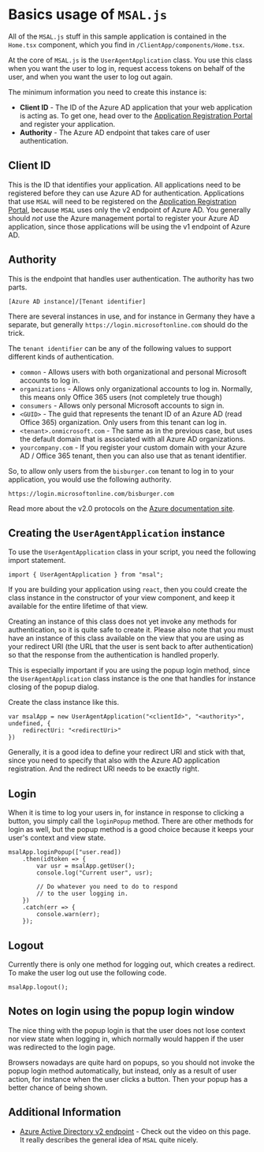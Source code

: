 Basics usage of `MSAL.js`
=========================

All of the `MSAL.js` stuff in this sample application is contained in the `Home.tsx` component, which you find in `/ClientApp/components/Home.tsx`.

At the core of `MSAL.js` is the `UserAgentApplication` class. You use this class when you want the user to log in, request access tokens on behalf of the user, and when you want the user to log out again.

The minimum information you need to create this instance is:
- **Client ID** - The ID of the Azure AD application that your web application is acting as. To get one, head over to the [Application Registration Portal](https://apps.dev.microsoft.com) and register your application.
- **Authority** - The Azure AD endpoint that takes care of user authentication.


Client ID
---------

This is the ID that identifies your application. All applications need to be registered before they can use Azure AD for authentication. Applications that use `MSAL` will need to be registered on the [Application Registration Portal](https://apps.dev.microsoft.com), because `MSAL` uses only the v2 endpoint of Azure AD. You generally should _not_ use the Azure management portal to register your Azure AD application, since those applications will be using the v1 endpoint of Azure AD.


Authority
---------

This is the endpoint that handles user authentication. The authority has two parts.

    [Azure AD instance]/[Tenant identifier]

There are several instances in use, and for instance in Germany they have a separate, but generally `https://login.microsoftonline.com` should do the trick.

The `tenant identifier` can be any of the following values to support different kinds of authentication.

- `common` - Allows users with both organizational and personal Microsoft accounts to log in.
- `organizations` - Allows only organizational accounts to log in. Normally, this means only Office 365 users (not completely true though)
- `consumers` - Allows only personal Microsoft accounts to sign in.
- `<GUID>` - The guid that represents the tenant ID of an Azure AD (read Office 365) organization. Only users from this tenant can log in.
- `<tenant>.onmicrosoft.com` - The same as in the previous case, but uses the default domain that is associated with all Azure AD organizations.
- `yourcompany.com` - If you register your custom domain with your Azure AD / Office 365 tenant, then you can also use that as tenant identifier.

So, to allow only users from the `bisburger.com` tenant to log in to your application, you would use the following authority.

    https://login.microsoftonline.com/bisburger.com


Read more about the v2.0 protocols on the [Azure documentation site](https://docs.microsoft.com/fi-fi/azure/active-directory/develop/active-directory-v2-protocols).


Creating the `UserAgentApplication` instance
------------------------------------------

To use the `UserAgentApplication` class in your script, you need the following import statement.

    import { UserAgentApplication } from "msal";

If you are building your application using `react`, then you could create the class instance in the constructor of your view component, and keep it available for the entire lifetime of that view.

Creating an instance of this class does not yet invoke any methods for authentication, so it is quite safe to create it. Please also note that you must have an instance of this class available on the view that you are using as your redirect URI (the URL that the user is sent back to after authentication) so that the response from the authentication is handled properly.

This is especially important if you are using the popup login method, since the `UserAgentApplication` class instance is the one that handles for instance closing of the popup dialog.

Create the class instance like this.

    var msalApp = new UserAgentApplication("<clientId>", "<authority>", undefined, {
        redirectUri: "<redirectUri>"
    })

Generally, it is a good idea to define your redirect URI and stick with that, since you need to specify that also with the Azure AD application registration. And the redirect URI needs to be exactly right.


Login
-----

When it is time to log your users in, for instance in response to clicking a button, you simply call the `loginPopup` method. There are other methods for login as well, but the popup method is a good choice because it keeps your user's context and view state.

    msalApp.loginPopup(["user.read])
        .then(idtoken => {
            var usr = msalApp.getUser();
            console.log("Current user", usr);

            // Do whatever you need to do to respond
            // to the user logging in.
        })
        .catch(err => {
            console.warn(err);
        });


Logout
------

Currently there is only one method for logging out, which creates a redirect. To make the user log out use the following code.

    msalApp.logout();


Notes on login using the popup login window
-------------------------------------------

The nice thing with the popup login is that the user does not lose context nor view state when logging in, which normally would happen if the user was redirected to the login page.

Browsers nowadays are quite hard on popups, so you should not invoke the popup login method automatically, but instead, only as a result of user action, for instance when the user clicks a button. Then your popup has a better chance of being shown.


Additional Information
----------------------

- [Azure Active Directory v2 endpoint](https://docs.microsoft.com/fi-fi/azure/active-directory/develop/active-directory-appmodel-v2-overview) - Check out the video on this page. It really describes the general idea of `MSAL` quite nicely.